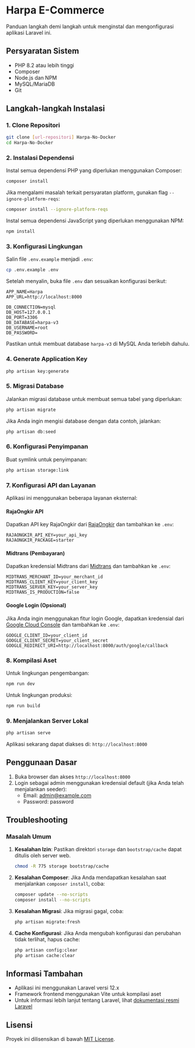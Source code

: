 # Harpa E-Commerce

Panduan langkah demi langkah untuk menginstal dan mengonfigurasi aplikasi Laravel ini.

## Persyaratan Sistem

- PHP 8.2 atau lebih tinggi
- Composer
- Node.js dan NPM
- MySQL/MariaDB
- Git

## Langkah-langkah Instalasi

### 1. Clone Repositori

```bash
git clone [url-repositori] Harpa-No-Docker
cd Harpa-No-Docker
```

### 2. Instalasi Dependensi

Instal semua dependensi PHP yang diperlukan menggunakan Composer:

```bash
composer install
```

Jika mengalami masalah terkait persyaratan platform, gunakan flag `--ignore-platform-reqs`:

```bash
composer install --ignore-platform-reqs
```

Instal semua dependensi JavaScript yang diperlukan menggunakan NPM:

```bash
npm install
```

### 3. Konfigurasi Lingkungan

Salin file `.env.example` menjadi `.env`:

```bash
cp .env.example .env
```

Setelah menyalin, buka file `.env` dan sesuaikan konfigurasi berikut:

```
APP_NAME=Harpa
APP_URL=http://localhost:8000

DB_CONNECTION=mysql
DB_HOST=127.0.0.1
DB_PORT=3306
DB_DATABASE=harpa-v3
DB_USERNAME=root
DB_PASSWORD=
```

Pastikan untuk membuat database `harpa-v3` di MySQL Anda terlebih dahulu.

### 4. Generate Application Key

```bash
php artisan key:generate
```

### 5. Migrasi Database

Jalankan migrasi database untuk membuat semua tabel yang diperlukan:

```bash
php artisan migrate
```

Jika Anda ingin mengisi database dengan data contoh, jalankan:

```bash
php artisan db:seed
```

### 6. Konfigurasi Penyimpanan

Buat symlink untuk penyimpanan:

```bash
php artisan storage:link
```

### 7. Konfigurasi API dan Layanan

Aplikasi ini menggunakan beberapa layanan eksternal:

#### RajaOngkir API

Dapatkan API key RajaOngkir dari [RajaOngkir](https://rajaongkir.com/) dan tambahkan ke `.env`:

```
RAJAONGKIR_API_KEY=your_api_key
RAJAONGKIR_PACKAGE=starter
```

#### Midtrans (Pembayaran)

Dapatkan kredensial Midtrans dari [Midtrans](https://midtrans.com/) dan tambahkan ke `.env`:

```
MIDTRANS_MERCHANT_ID=your_merchant_id
MIDTRANS_CLIENT_KEY=your_client_key
MIDTRANS_SERVER_KEY=your_server_key
MIDTRANS_IS_PRODUCTION=false
```

#### Google Login (Opsional)

Jika Anda ingin menggunakan fitur login Google, dapatkan kredensial dari [Google Cloud Console](https://console.cloud.google.com/) dan tambahkan ke `.env`:

```
GOOGLE_CLIENT_ID=your_client_id
GOOGLE_CLIENT_SECRET=your_client_secret
GOOGLE_REDIRECT_URI=http://localhost:8000/auth/google/callback
```

### 8. Kompilasi Aset

Untuk lingkungan pengembangan:

```bash
npm run dev
```

Untuk lingkungan produksi:

```bash
npm run build
```

### 9. Menjalankan Server Lokal

```bash
php artisan serve
```

Aplikasi sekarang dapat diakses di: `http://localhost:8000`

## Penggunaan Dasar

1. Buka browser dan akses `http://localhost:8000`
2. Login sebagai admin menggunakan kredensial default (jika Anda telah menjalankan seeder):
   - Email: admin@example.com
   - Password: password

## Troubleshooting

### Masalah Umum

1. **Kesalahan Izin**: Pastikan direktori `storage` dan `bootstrap/cache` dapat ditulis oleh server web.

   ```bash
   chmod -R 775 storage bootstrap/cache
   ```

2. **Kesalahan Composer**: Jika Anda mendapatkan kesalahan saat menjalankan `composer install`, coba:

   ```bash
   composer update --no-scripts
   composer install --no-scripts
   ```

3. **Kesalahan Migrasi**: Jika migrasi gagal, coba:

   ```bash
   php artisan migrate:fresh
   ```

4. **Cache Konfigurasi**: Jika Anda mengubah konfigurasi dan perubahan tidak terlihat, hapus cache:

   ```bash
   php artisan config:clear
   php artisan cache:clear
   ```

## Informasi Tambahan

- Aplikasi ini menggunakan Laravel versi 12.x
- Framework frontend menggunakan Vite untuk kompilasi aset
- Untuk informasi lebih lanjut tentang Laravel, lihat [dokumentasi resmi Laravel](https://laravel.com/docs)

## Lisensi

Proyek ini dilisensikan di bawah [MIT License](LICENSE).
